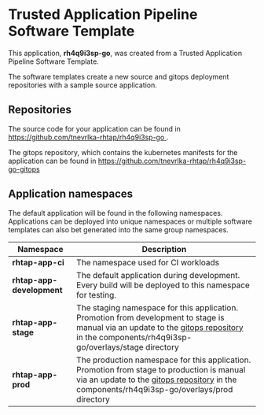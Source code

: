 # Trusted Application Pipeline Software Template

This application, **rh4q9i3sp-go**, was created from a Trusted Application Pipeline Software Template.

The software templates create a new source and gitops deployment repositories with a sample source application. 

## Repositories

The source code for your application can be found in [https://github.com/tnevrlka-rhtap/rh4q9i3sp-go ](https://github.com/tnevrlka-rhtap/rh4q9i3sp-go ).
 
The gitops repository, which contains the kubernetes manifests for the application can be found in 
[https://github.com/tnevrlka-rhtap/rh4q9i3sp-go-gitops ](https://github.com/tnevrlka-rhtap/rh4q9i3sp-go-gitops ) 

## Application namespaces 

The default application will be found in the following namespaces. Applications can be deployed into unique namespaces or multiple software templates can also bet generated into the same group namespaces.  

|  Namespace   |  Description   |  
| -------- | -------- |
| **rhtap-app-ci** | The namespace used for CI workloads |
| **rhtap-app-development** | The default application during development. Every build will be deployed to this namespace for testing. |
| **rhtap-app-stage** | The staging namespace for this application. Promotion from development to stage is manual via an update to the [gitops repository](https://github.com/tnevrlka-rhtap/rh4q9i3sp-go-gitops ) in the components/rh4q9i3sp-go/overlays/stage directory |
| **rhtap-app-prod** | The production namespace for this application. Promotion from stage to production is manual via an update to the [gitops repository](https://github.com/tnevrlka-rhtap/rh4q9i3sp-go-gitops ) in the components/rh4q9i3sp-go/overlays/prod directory |